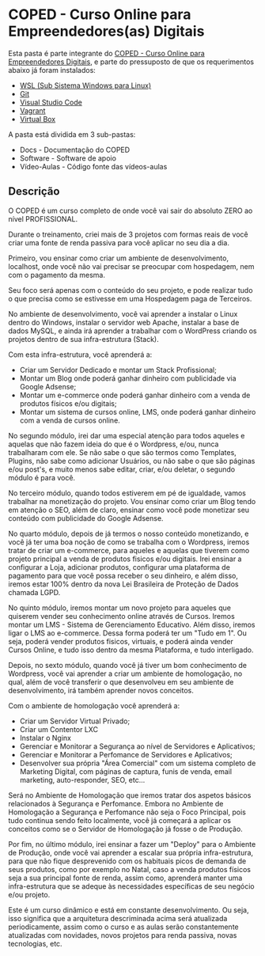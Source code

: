 # COPED - Curso Online para Empreendedores(as) Digitais

Esta pasta é parte integrante do [COPED - Curso Online para Empreendedores Digitais](https://neoricalex.com.br/courses/coped/), e parte do pressuposto de que os requerimentos abaixo já foram instalados:

* [WSL (Sub Sistema Windows para Linux)](https://neoricalex.com.br/como-instalar-o-ubuntu-dentro-do-windows-10-wsl/)
* [Git](https://git-scm.com/download)
* [Visual Studio Code](https://neoricalex.com.br/como-instalar-o-visual-studio-code/)
* [Vagrant](https://www.vagrantup.com/)
* [Virtual Box](https://www.virtualbox.org/)

A pasta está dividida em 3 sub-pastas:

* Docs - Documentação do COPED
* Software - Software de apoio
* Vídeo-Aulas - Código fonte das vídeos-aulas

## Descrição

O COPED é um curso completo de onde você vai sair do absoluto ZERO ao nível PROFISSIONAL. 

Durante o treinamento, criei mais de 3 projetos com formas reais de você criar uma fonte de renda passiva para você aplicar no seu dia a dia.

Primeiro, vou ensinar como criar um ambiente de desenvolvimento, localhost, onde você não vai precisar se preocupar com hospedagem, nem com o pagamento da mesma.

Seu foco será apenas com o conteúdo do seu projeto, e pode realizar tudo o que precisa como se estivesse em uma Hospedagem paga de Terceiros.

No ambiente de desenvolvimento, você vai aprender a instalar o Linux dentro do Windows, instalar o servidor web Apache, instalar a base de dados MySQL, e ainda irá aprender a trabalhar com o WordPress criando os projetos dentro de sua infra-estrutura (Stack).

Com esta infra-estrutura, você aprenderá a:

* Criar um Servidor Dedicado e montar um Stack Profissional;
* Montar um Blog onde poderá ganhar dinheiro com publicidade via Google Adsense;
* Montar um e-commerce onde poderá ganhar dinheiro com a venda de produtos físicos e/ou digitais;
* Montar um sistema de cursos online, LMS, onde poderá ganhar dinheiro com a venda de cursos online.

No segundo módulo, irei dar uma especial atenção para todos aqueles e aquelas que não fazem ideia do que é o Wordpress, e/ou, nunca trabalharam com ele. Se não sabe o que são termos como Templates, Plugins, não sabe como adicionar Usuários, ou não sabe o que são páginas e/ou post's, e muito menos sabe editar, criar, e/ou deletar, o segundo módulo é para você.

No terceiro módulo, quando todos estiverem em pé de igualdade, vamos trabalhar na monetização do projeto. Vou ensinar como criar um Blog tendo em atenção o SEO, além de claro, ensinar como você pode monetizar seu conteúdo com publicidade do Google Adsense.

No quarto módulo, depois de já termos o nosso conteúdo monetizando, e você já ter uma boa noção de como se trabalha com o Wordpress, iremos tratar de criar um e-commerce, para aqueles e aquelas que tiverem como projeto principal a venda de produtos fisicos e/ou digitais. Irei ensinar a configurar a Loja, adicionar produtos, configurar uma plataforma de pagamento para que você possa receber o seu dinheiro, e além disso, iremos estar 100% dentro da nova Lei Brasileira de Proteção de Dados chamada LGPD.

No quinto módulo, iremos montar um novo projeto para aqueles que quiserem vender seu conhecimento online através de Cursos. Iremos montar um LMS - Sistema de Gerenciamento Educativo. Além disso, iremos ligar o LMS ao e-commerce. Dessa forma poderá ter um "Tudo em 1". Ou seja, poderá vender produtos fisicos, virtuais, e poderá ainda vender Cursos Online, e tudo isso dentro da mesma Plataforma, e tudo interligado.

Depois, no sexto módulo, quando você já tiver um bom conhecimento de Wordpress, você vai aprender a criar um ambiente de homologação, no qual, além de você transferir o que desenvolveu em seu ambiente de desenvolvimento,  irá também aprender novos conceitos.

Com o ambiente de homologação você aprenderá a:

* Criar um Servidor Virtual Privado;
* Criar um Contentor LXC
* Instalar o Nginx
* Gerenciar e Monitorar a Segurança ao nível de Servidores e Aplicativos;
* Gerenciar e Monitorar a Perfomance de Servidores e Aplicativos;
* Desenvolver sua própria "Área Comercial" com um sistema completo de Marketing Digital, com páginas de captura, funis de venda, email marketing, auto-responder, SEO, etc...

Será no Ambiente de Homologação que iremos tratar dos aspetos básicos relacionados à Segurança e Perfomance. Embora no Ambiente de Homologação a Segurança e Perfomance não seja o Foco Principal, pois tudo continua sendo feito localmente, você já começará a aplicar os conceitos como se o Servidor de Homologação já fosse o de Produção.  

Por fim, no último módulo, irei ensinar a fazer um "Deploy" para o Ambiente de Produção, onde você vai aprender a escalar sua própria infra-estrutura, para que não fique desprevenido com os habituais picos de demanda de seus produtos, como por exemplo no Natal, caso a venda produtos físicos seja a sua principal fonte de renda, assim como,  aprenderá manter uma infra-estrutura que se adeque às necessidades específicas de seu negócio e/ou projeto.

Este é um curso dinâmico e está em constante desenvolvimento. Ou seja, isso significa que a arquitetura descriminada acima será atualizada periodicamente, assim como o curso e as aulas serão constantemente atualizadas com novidades, novos projetos para renda passiva, novas tecnologias, etc.
